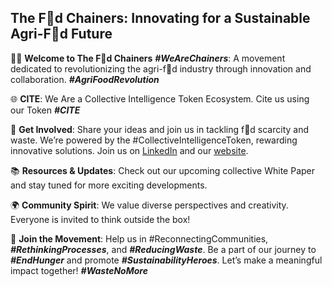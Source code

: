 ## The F🔗d Chainers: Innovating for a Sustainable Agri-F🔗d Future

🙋‍♂️ **Welcome to The F🔗d Chainers** ***#WeAreChainers***: A movement dedicated to revolutionizing the agri-f🔗d industry through innovation and collaboration. ***#AgriFoodRevolution***

🌐 **CITE**: We Are a Collective Intelligence Token Ecosystem. Cite us using our Token ***#CITE***

🌟 **Get Involved**: Share your ideas and join us in tackling f🔗d scarcity and waste. We’re powered by the #CollectiveIntelligenceToken, rewarding innovative solutions. Join us on [LinkedIn](https://www.linkedin.com/company/the-food-chainers) and our [website](http://thefoodchainers.io).

📚 **Resources & Updates**: Check out our upcoming collective White Paper and stay tuned for more exciting developments.

🌍 **Community Spirit**: We value diverse perspectives and creativity. Everyone is invited to think outside the box!

🔗 **Join the Movement**: Help us in #ReconnectingCommunities, ***#RethinkingProcesses***, and ***#ReducingWaste***. Be a part of our journey to ***#EndHunger*** and promote ***#SustainabilityHeroes***. Let’s make a meaningful impact together! ***#WasteNoMore***

